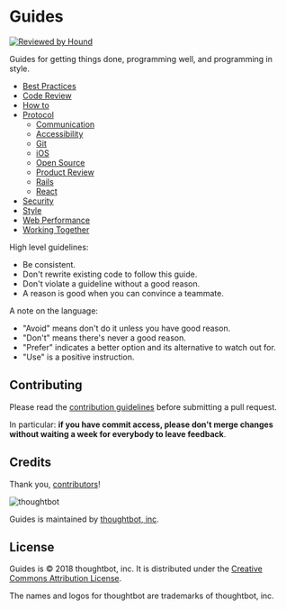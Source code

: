 Guides
======

[![Reviewed by Hound](https://img.shields.io/badge/Reviewed_by-Hound-8E64B0.svg)](https://houndci.com)

Guides for getting things done, programming well, and programming in style.

* [Best Practices](./best-practices)
* [Code Review](./code-review)
* [How to](./how-to)
* [Protocol](./protocol)
  * [Communication](./protocol/communication)
  * [Accessibility](./protocol/accessibility)
  * [Git](./protocol/git)
  * [iOS](./protocol/ios)
  * [Open Source](./protocol/open-source)
  * [Product Review](./protocol/product-review)
  * [Rails](./protocol/rails)
  * [React](./protocol/react)
* [Security](./security)
* [Style](./style)
* [Web Performance](./web-performance)
* [Working Together](./working-together)

High level guidelines:

* Be consistent.
* Don't rewrite existing code to follow this guide.
* Don't violate a guideline without a good reason.
* A reason is good when you can convince a teammate.

A note on the language:

* "Avoid" means don't do it unless you have good reason.
* "Don't" means there's never a good reason.
* "Prefer" indicates a better option and its alternative to watch out for.
* "Use" is a positive instruction.

Contributing
------------

Please read the [contribution guidelines] before submitting a pull request.

In particular: **if you have commit access, please don't merge changes without
waiting a week for everybody to leave feedback**.

[contribution guidelines]: /CONTRIBUTING.md

Credits
-------

Thank you, [contributors](https://github.com/thoughtbot/guides/graphs/contributors)!

![thoughtbot](http://presskit.thoughtbot.com/images/thoughtbot-logo-for-readmes.svg)

Guides is maintained by [thoughtbot, inc](https://thoughtbot.com).

License
-------

Guides is © 2018 thoughtbot, inc. It is distributed under the [Creative Commons
Attribution License](http://creativecommons.org/licenses/by/3.0/).

The names and logos for thoughtbot are trademarks of thoughtbot, inc.

